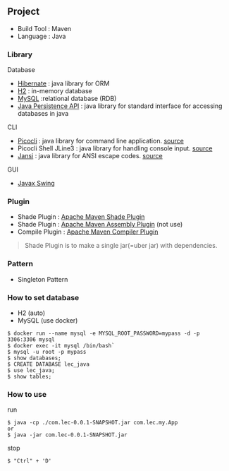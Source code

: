 ## Project
- Build Tool : Maven
- Language : Java

### Library
Database
- [Hibernate](https://hibernate.org/) : java library for ORM
- [H2](https://www.h2database.com/) : in-memory database
- [MySQL](https://www.h2database.com/) :relational database (RDB)
- [Java Persistence API](https://www.oracle.com/java/technologies/persistence-jsp.html) : java library for standard interface for accessing databases in java

CLI
- [Picocli](https://picocli.info/) : java library for command line application. [source](https://github.com/remkop/picocli)
- Picocli Shell JLine3 : java library for handling console input. [source](https://github.com/remkop/picocli/tree/master/picocli-shell-jline3)
- [Jansi](https://fusesource.github.io/jansi/) : java library for ANSI escape codes. [source](https://github.com/fusesource/jansi)

GUI
- [Javax Swing](https://docs.oracle.com/javase/8/docs/technotes/guides/swing/index.html)

### Plugin
- Shade Plugin : [Apache Maven Shade Plugin](https://maven.apache.org/plugins/maven-shade-plugin/)
- Shade Plugin : [Apache Maven Assembly Plugin](http://maven.apache.org/plugins/maven-assembly-plugin/) (not use)
- Compile Plugin : [Apache Maven Compiler Plugin](https://maven.apache.org/plugins/maven-compiler-plugin/)

> Shade Plugin is to make a single jar(=uber jar) with dependencies.

### Pattern
- Singleton Pattern

### How to set database
- H2 (auto)
- MySQL (use docker)

```
$ docker run --name mysql -e MYSQL_ROOT_PASSWORD=mypass -d -p 3306:3306 mysql
$ docker exec -it mysql /bin/bash`
$ mysql -u root -p mypass
$ show databases;
$ CREATE DATABASE lec_java
$ use lec_java;
$ show tables;
```

### How to use

run

```
$ java -cp ./com.lec-0.0.1-SNAPSHOT.jar com.lec.my.App
or
$ java -jar com.lec-0.0.1-SNAPSHOT.jar
```

stop 

```
$ "Ctrl" + 'D'
```